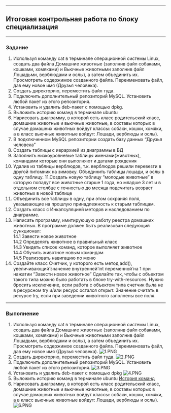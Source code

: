 ___

## Итоговая контрольная работа по блоку специализация

___ 

### Задание

1. Используя команду cat в терминале операционной системы Linux, создать
   два файла Домашние животные (заполнив файл собаками, кошками,
   хомяками) и Вьючные животными заполнив файл Лошадьми, верблюдами и
   ослы), а затем объединить их. Просмотреть содержимое созданного файла.
   Переименовать файл, дав ему новое имя (Друзья человека).
2. Создать директорию, переместить файл туда.
3. Подключить дополнительный репозиторий MySQL. Установить любой пакет
   из этого репозитория.
4. Установить и удалить deb-пакет с помощью dpkg.
5. Выложить историю команд в терминале ubuntu
6. Нарисовать диаграмму, в которой есть класс родительский класс, домашние
   животные и вьючные животные, в составы которых в случае домашних
   животных войдут классы: собаки, кошки, хомяки, а в класс вьючные животные
   войдут: Лошади, верблюды и ослы).
7. В подключенном MySQL репозитории создать базу данных “Друзья
   человека”
8. Создать таблицы с иерархией из диаграммы в БД
9. Заполнить низкоуровневые таблицы именами(животных), командами
   которые они выполняют и датами рождения
10. Удалив из таблицы верблюдов, т.к. верблюдов решили перевезти в другой
    питомник на зимовку. Объединить таблицы лошади, и ослы в одну таблицу.
    11.Создать новую таблицу “молодые животные” в которую попадут все
    животные старше 1 года, но младше 3 лет и в отдельном столбце с точностью
    до месяца подсчитать возраст животных в новой таблице
12. Объединить все таблицы в одну, при этом сохраняя поля, указывающие на
    прошлую принадлежность к старым таблицам.
13. Создать класс с Инкапсуляцией методов и наследованием по диаграмме.
14. Написать программу, имитирующую работу реестра домашних животных.
    В программе должен быть реализован следующий функционал:  
    14.1 Завести новое животное  
    14.2 Определять животное в правильный класс  
    14.3 Увидеть список команд, которое выполняет животное  
    14.4 Обучить животное новым командам  
    14.5 Реализовать навигацию по меню
15. Создайте класс Счетчик, у которого есть метод add(), увеличивающий̆
    значение внутренней̆ int переменной̆ на 1 при нажатии “Завести новое
    животное” Сделайте так, чтобы с объектом такого типа можно было работать в
    блоке try-with-resources. Нужно бросить исключение, если работа с объектом
    типа счетчик была не в ресурсном try и/или ресурс остался открыт. Значение
    считать в ресурсе try, если при заведении животного заполнены все поля.

--- 

### Выполнение

1. Используя команду cat в терминале операционной системы Linux, создать
      два файла Домашние животные (заполнив файл собаками, кошками,
      хомяками) и Вьючные животными заполнив файл Лошадьми, верблюдами и
      ослы), а затем объединить их. Просмотреть содержимое созданного файла.
      Переименовать файл, дав ему новое имя (Друзья человека).
![1.PNG](..%2F..%2FGB%20%F3%F7%B8%E1%E0%2F1.PNG)
2. Создать директорию, переместить файл туда.
![2.PNG](..%2F..%2FGB%20%F3%F7%B8%E1%E0%2F%C8%F2%EE%E3%EE%E2%E0%FF%20%CA%D0%20%EF%EE%20%E1%EB%EE%EA%F3%20%F1%EF%E5%F6%E8%E0%EB%E8%E7%E0%F6%E8%FF%2F2.PNG)
3. Подключить дополнительный репозиторий MySQL. Установить любой пакет
   из этого репозитория.
![3.PNG](..%2F..%2FGB%20%F3%F7%B8%E1%E0%2F%C8%F2%EE%E3%EE%E2%E0%FF%20%CA%D0%20%EF%EE%20%E1%EB%EE%EA%F3%20%F1%EF%E5%F6%E8%E0%EB%E8%E7%E0%F6%E8%FF%2F3.PNG)
4. Установить и удалить deb-пакет с помощью dpkg
![4.PNG](..%2F..%2FGB%20%F3%F7%B8%E1%E0%2F%C8%F2%EE%E3%EE%E2%E0%FF%20%CA%D0%20%EF%EE%20%E1%EB%EE%EA%F3%20%F1%EF%E5%F6%E8%E0%EB%E8%E7%E0%F6%E8%FF%2F4.PNG)
5. Выложить историю команд в терминале ubuntu
[История команд](./commands_history.txt)
6. Нарисовать диаграмму, в которой есть класс родительский класс, домашние
   животные и вьючные животные, в составы которых в случае домашних
   животных войдут классы: собаки, кошки, хомяки, а в класс вьючные животные
   войдут: Лошади, верблюды и ослы).
![6.PNG](..%2F..%2FGB%20%F3%F7%B8%E1%E0%2F%C8%F2%EE%E3%EE%E2%E0%FF%20%CA%D0%20%EF%EE%20%E1%EB%EE%EA%F3%20%F1%EF%E5%F6%E8%E0%EB%E8%E7%E0%F6%E8%FF%2F6.PNG)